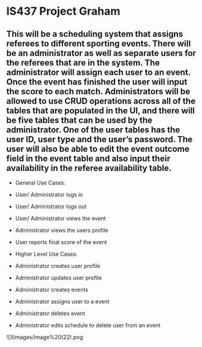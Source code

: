 # IS437 Project Graham
## This will be a scheduling system that assigns referees to different sporting events. There will be an administrator as well as separate users for the referees that are in the system. The administrator will assign each user to an event. Once the event has finished the user will input the score to each match. Administrators will be allowed to use CRUD operations across all of the tables that are populated in the UI, and there will be five tables that can be used by the administrator. One of the user tables has the user ID, user type and the user’s password. The user will also be able to edit the event outcome field in the event table and also input their availability in the referee availability table. 

* General Use Cases:
 * User/ Administrator logs in
 * User/ Administrator logs out
 * User/ Administrator views the event 
 * Administrator views the users profile
 * User reports final score of the event
 
* Higher Level Use Cases:
 * Administrator creates user profile
 * Administrator updates user profile
 * Administrator creates events
 * Administrator assigns user to a event
 * Administrator deletes event
 * Administrator edits schedule to delete user from an event

![](images/image%20(22).png
